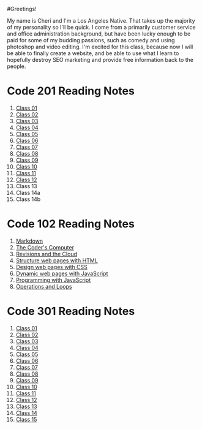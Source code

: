 
#Greetings!

My name is Cheri and I'm a Los Angeles Native. That takes up the majority of my personality so I'll be quick. I come from a primarily customer service and office administration background, but have been lucky enough to be paid for some of my budding passions, such as comedy and using photoshop and video editing. I'm excited for this class, because now I will be able to finally create a website, and be able to use what I learn to hopefully destroy SEO marketing and provide free information back to the people.


# Code 201 Reading Notes

1. [Class 01](https://github.com/cheriezus/reading-notes/blob/https/cheriezus.github.io/reading-notes/main/class-01.md)
2. [Class 02](https://github.com/cheriezus/reading-notes/blob/https/cheriezus.github.io/reading-notes/main/class-02.md)
3. [Class 03](https://github.com/cheriezus/reading-notes/blob/https/cheriezus.github.io/reading-notes/main/class-03.md)
4. [Class 04](https://github.com/cheriezus/reading-notes/blob/https/cheriezus.github.io/reading-notes/main/class-04.md)
5. [Class 05](https://github.com/cheriezus/reading-notes/blob/https/cheriezus.github.io/reading-notes/main/class-05.md)
6. [Class 06](https://github.com/cheriezus/reading-notes/blob/https/cheriezus.github.io/reading-notes/main/class-06.md)
7. [Class 07](https://github.com/cheriezus/reading-notes/blob/https/cheriezus.github.io/reading-notes/main/class-07.md)
8. [Class 08](https://github.com/cheriezus/reading-notes/blob/https/cheriezus.github.io/reading-notes/main/class-08.md)
9. [Class 09](https://github.com/cheriezus/reading-notes/blob/https/cheriezus.github.io/reading-notes/main/class-09.md)
10. [Class 10](https://github.com/cheriezus/reading-notes/blob/https/cheriezus.github.io/reading-notes/main/class-10.md)
11. [Class 11](https://github.com/cheriezus/reading-notes/blob/https/cheriezus.github.io/reading-notes/main/class-11.md)
12. [Class 12](https://github.com/cheriezus/reading-notes/blob/https/cheriezus.github.io/reading-notes/main/class-12.md)
13. Class 13
14. Class 14a
15. Class 14b


# Code 102 Reading Notes
1. [Markdown](https://github.com/cheriezus/reading-notes/blob/e38731116e70e0743a76245bf5b526a33af55005/markdown.md)
2. [The Coder's Computer](https://github.com/cheriezus/reading-notes/blob/1e4136a45e1aae39f838b3c47721810f491a6a4d/codercomputer.html)
3. [Revisions and the Cloud](https://github.com/cheriezus/reading-notes/blob/https/cheriezus.github.io/reading-notes/main/git-github.md)
4. [Structure web pages with HTML](https://github.com/cheriezus/reading-notes/blob/https/cheriezus.github.io/reading-notes/main/Structure%20web%20pages%20with%20HTML.html)
5. [Design web pages with CSS](https://github.com/cheriezus/reading-notes/blob/c5254e6248d160305e20d89e720b520459573c08/Design%20web%20pages%20with%20CSS.html)
6. [Dynamic web pages with JavaScript](https://github.com/cheriezus/reading-notes/blob/e3865bac7e7214d560c7141a0d91a13d0e96a602/Dynamic%20web%20pages%20in%20Javascript)
7. [Programming with JavaScript](https://github.com/cheriezus/reading-notes/blob/e3865bac7e7214d560c7141a0d91a13d0e96a602/Programming%20with%20JavaScript.html)
8. [Operations and Loops](https://github.com/cheriezus/reading-notes/blob/https/cheriezus.github.io/reading-notes/main/Operators%20and%20Loops.html)


# Code 301 Reading Notes

1. [Class 01](https://github.com/cheriezus/reading-notes/blob/https/cheriezus.github.io/reading-notes/main/301%20-%201)
2. [Class 02](https://github.com/cheriezus/reading-notes/blob/https/cheriezus.github.io/reading-notes/main/301%20-%202)
3. [Class 03](https://github.com/cheriezus/reading-notes/blob/https/cheriezus.github.io/reading-notes/main/301%20-%203)
4. [Class 04](https://github.com/cheriezus/reading-notes/blob/https/cheriezus.github.io/reading-notes/main/301%20-%204)
5. [Class 05](https://github.com/cheriezus/reading-notes/blob/https/cheriezus.github.io/reading-notes/main/301%20-%205)
6. [Class 06](https://github.com/cheriezus/reading-notes/blob/https/cheriezus.github.io/reading-notes/main/301%20-%206)
7. [Class 07](https://github.com/cheriezus/reading-notes/blob/https/cheriezus.github.io/reading-notes/main/301%20-%207)
8. [Class 08](https://github.com/cheriezus/reading-notes/blob/https/cheriezus.github.io/reading-notes/main/301%20-%208)
9. [Class 09](https://github.com/cheriezus/reading-notes/blob/https/cheriezus.github.io/reading-notes/main/301%20-%209)
10. [Class 10](https://github.com/cheriezus/reading-notes/blob/https/cheriezus.github.io/reading-notes/main/301%20-%2010)
11. [Class 11](https://github.com/cheriezus/reading-notes/blob/https/cheriezus.github.io/reading-notes/main/301%20-%2011)
12. [Class 12](https://github.com/cheriezus/reading-notes/blob/https/cheriezus.github.io/reading-notes/main/301%20-%2012)
13. [Class 13](https://github.com/cheriezus/reading-notes/blob/https/cheriezus.github.io/reading-notes/main/301%20-%2013)
14. [Class 14](https://github.com/cheriezus/reading-notes/blob/https/cheriezus.github.io/reading-notes/main/301%20-%2014)
15. [Class 15](https://github.com/cheriezus/reading-notes/blob/https/cheriezus.github.io/reading-notes/main/301%20-%2015)